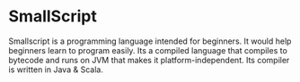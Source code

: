 # SmallScript
Smallscript is a  programming language intended for beginners. It would help beginners learn to program easily. Its a compiled language that compiles to bytecode and runs on JVM that makes it platform-independent. Its compiler is written in Java & Scala.

